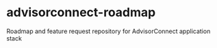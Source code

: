 # advisorconnect-roadmap
Roadmap and feature request repository for AdvisorConnect application stack
